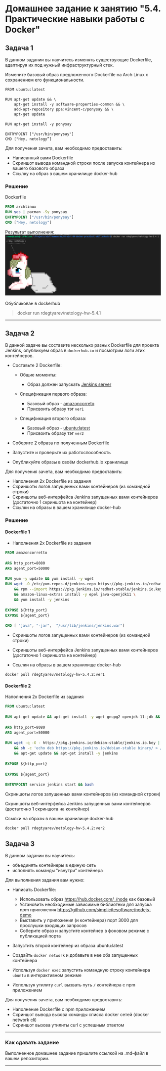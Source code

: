 # Домашнее задание к занятию "5.4. Практические навыки работы с Docker"

## Задача 1 

В данном задании вы научитесь изменять существующие Dockerfile, адаптируя их под нужный инфраструктурный стек.

Измените базовый образ предложенного Dockerfile на Arch Linux c сохранением его функциональности.

```text
FROM ubuntu:latest

RUN apt-get update && \
    apt-get install -y software-properties-common && \
    add-apt-repository ppa:vincent-c/ponysay && \
    apt-get update
 
RUN apt-get install -y ponysay

ENTRYPOINT ["/usr/bin/ponysay"]
CMD ["Hey, netology”]
```

Для получения зачета, вам необходимо предоставить:
- Написанный вами Dockerfile
- Скриншот вывода командной строки после запуска контейнера из вашего базового образа
- Ссылку на образ в вашем хранилище docker-hub  

### Решение  
Dockerfile
```dockerfile
FROM archlinux
RUN yes | pacman -Sy ponysay
ENTRYPOINT ["/usr/bin/ponysay"]
CMD ["Hey, netology"]
```  
Результат выполнения:  
![Результат выполнения](https://github.com/rdegtyarev/virt-homeworks/blob/master/05-virt-04-docker-practical-skills/task-1/ponysay.png)

Обубликован в dockerhub

>docker run rdegtyarev/netology-hw-5.4.1

---

## Задача 2 

В данной задаче вы составите несколько разных Dockerfile для проекта Jenkins, опубликуем образ в `dockerhub.io` и посмотрим логи этих контейнеров.

- Составьте 2 Dockerfile:

    - Общие моменты:
        - Образ должен запускать [Jenkins server](https://www.jenkins.io/download/)
        
    - Спецификация первого образа:
        - Базовый образ - [amazoncorreto](https://hub.docker.com/_/amazoncorretto)
        - Присвоить образу тэг `ver1` 
    
    - Спецификация второго образа:
        - Базовый образ - [ubuntu:latest](https://hub.docker.com/_/ubuntu)
        - Присвоить образу тэг `ver2` 

- Соберите 2 образа по полученным Dockerfile
- Запустите и проверьте их работоспособность
- Опубликуйте образы в своём dockerhub.io хранилище

Для получения зачета, вам необходимо предоставить:
- Наполнения 2х Dockerfile из задания
- Скриншоты логов запущенных вами контейнеров (из командной строки)
- Скриншоты веб-интерфейса Jenkins запущенных вами контейнеров (достаточно 1 скриншота на контейнер)
- Ссылки на образы в вашем хранилище docker-hub

### Решение  

#### Dockerfile 1
- Наполнения 2х Dockerfile из задания  

```dockerfile
FROM amazoncorretto

ARG http_port=8080
ARG agent_port=50000

RUN yum -y update && yum install -y wget
RUN wget -O /etc/yum.repos.d/jenkins.repo https://pkg.jenkins.io/redhat-stable/jenkins.repo \
    && rpm --import https://pkg.jenkins.io/redhat-stable/jenkins.io.key \
    && amazon-linux-extras install -y epel java-openjdk11 \
    && yum install -y jenkins

EXPOSE ${http_port}
EXPOSE ${agent_port}

CMD [ "java", "-jar",  "/usr/lib/jenkins/jenkins.war"]
```
- Скриншоты логов запущенных вами контейнеров (из командной строки)

- Скриншоты веб-интерфейса Jenkins запущенных вами контейнеров (достаточно 1 скриншота на контейнер)

- Ссылки на образы в вашем хранилище docker-hub 
```bash 
docker pull rdegtyarev/netology-hw-5.4.2:ver1
```

#### Dockerfile 2
Наполнения 2х Dockerfile из задания  

```dockerfile
FROM ubuntu:latest

RUN apt-get update && apt-get install -y wget gnupg2 openjdk-11-jdk && rm -rf /var/lib/apt/lists/*

ARG http_port=8080
ARG agent_port=50000

RUN wget -q -O - https://pkg.jenkins.io/debian-stable/jenkins.io.key | apt-key add - \
    && sh -c 'echo deb https://pkg.jenkins.io/debian-stable binary/ > /etc/apt/sources.list.d/jenkins.list' \
    && apt-get update && apt-get install -y jenkins

EXPOSE ${http_port}

EXPOSE ${agent_port}

ENTRYPOINT service jenkins start && bash
```
Скриншоты логов запущенных вами контейнеров (из командной строки)

Скриншоты веб-интерфейса Jenkins запущенных вами контейнеров (достаточно 1 скриншота на контейнер)

Ссылки на образы в вашем хранилище docker-hub  
```bash 
docker pull rdegtyarev/netology-hw-5.4.2:ver2
```

## Задача 3 

В данном задании вы научитесь:
- объединять контейнеры в единую сеть
- исполнять команды "изнутри" контейнера

Для выполнения задания вам нужно:
- Написать Dockerfile: 
    - Использовать образ https://hub.docker.com/_/node как базовый
    - Установить необходимые зависимые библиотеки для запуска npm приложения https://github.com/simplicitesoftware/nodejs-demo
    - Выставить у приложения (и контейнера) порт 3000 для прослушки входящих запросов  
    - Соберите образ и запустите контейнер в фоновом режиме с публикацией порта

- Запустить второй контейнер из образа ubuntu:latest 
- Создайть `docker network` и добавьте в нее оба запущенных контейнера
- Используя `docker exec` запустить командную строку контейнера `ubuntu` в интерактивном режиме
- Используя утилиту `curl` вызвать путь `/` контейнера с npm приложением  

Для получения зачета, вам необходимо предоставить:
- Наполнение Dockerfile с npm приложением
- Скриншот вывода вызова команды списка docker сетей (docker network cli)
- Скриншот вызова утилиты curl с успешным ответом

---

### Как cдавать задание

Выполненное домашнее задание пришлите ссылкой на .md-файл в вашем репозитории.

---
